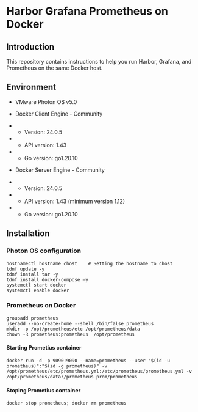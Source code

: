 # Harbor Grafana Prometheus on Docker
## Introduction
This repository contains instructions to help you run Harbor, Grafana, and Prometheus on the same Docker host. <br>

## Environment
* VMware Photon OS v5.0
* Docker Client Engine - Community
* * Version: 24.0.5
* * API version: 1.43
* * Go version: go1.20.10

* Docker Server Engine - Community
* * Version: 24.0.5
* * API version: 1.43 (minimum version 1.12)
* * Go version: go1.20.10

## Installation
### Photon OS configuration
```
hostnamectl hostname chost    # Setting the hostname to chost
tdnf update -y 
tdnf install tar -y 
tdnf install docker-compose –y 
systemctl start docker 
systemctl enable docker
```

### Prometheus on Docker
```
groupadd prometheus
useradd --no-create-home --shell /bin/false prometheus
mkdir -p /opt/prometheus/etc /opt/prometheus/data
chown -R prometheus:prometheus  /opt/prometheus
```
#### Starting Prometius container
```
docker run -d -p 9090:9090 --name=prometheus --user "$(id -u prometheus)":"$(id -g prometheus)" -v /opt/prometheus/etc/prometheus.yml:/etc/prometheus/prometheus.yml -v /opt/prometheus/data:/prometheus prom/prometheus
```
#### Stoping Prometius container
```
docker stop prometheus; docker rm prometheus
```
